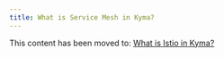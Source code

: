 ```yaml
---
title: What is Service Mesh in Kyma?
---
```


This content has been moved to: [What is Istio in Kyma?](https://kyma-project.io/#/istio/user/README.md)
